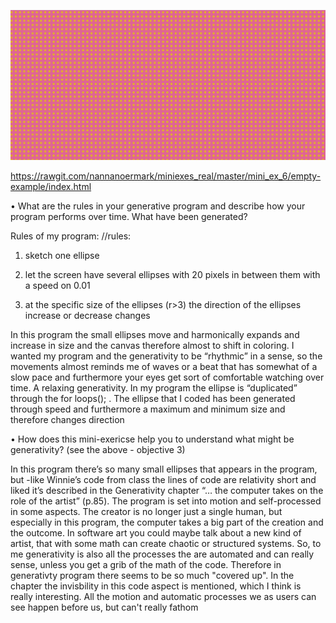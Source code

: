 ![Screenshot](https://github.com/nannanoermark/miniexes_real/blob/master/mini_ex_6/generativity.JPG)

https://rawgit.com/nannanoermark/miniexes_real/master/mini_ex_6/empty-example/index.html

•	What are the rules in your generative program and describe how your program performs over time. What have been generated?

Rules of my program: 
//rules:
 1. sketch one ellipse
 
 2. let the screen have several ellipses with 20 pixels in between them with a speed on 0.01 
 
3. at the specific size of the ellipses (r>3) the direction of the ellipses increase or decrease changes


In this program the small ellipses move and harmonically expands and increase in size and the canvas therefore almost to shift in coloring. I wanted my program and the generativity to be “rhythmic” in a sense, so the movements almost reminds me of waves or a beat that has somewhat of a slow pace and furthermore your eyes get sort of comfortable watching over time. A relaxing generativity. 
In my program the ellipse is “duplicated” through the for loops(); . The ellipse that I coded has been generated through speed and furthermore a maximum and minimum size and therefore changes direction 

•	How does this mini-exericse help you to understand what might be generativity? (see the above - objective 3)


In this program there’s so many small ellipses that appears in the program, but -like Winnie’s code from class the lines of code are relativity short and liked it’s described in the Generativity chapter “… the computer takes on the role of the artist” (p.85). The program is set into motion and self-processed in some aspects. The creator is no longer just a single human, but especially in this program, the computer takes a big part of the creation and the outcome. In software art you could maybe talk about a new kind of artist, that with some math can create chaotic or structured systems. So, to me generativity is also all the processes the are automated and can really sense, unless you get a grib of the math of the code. Therefore in generativty program there seems to be so much "covered up". In the chapter the invisbility in this code aspect is mentioned, which I think is really interesting. All the motion and automatic processes we as users can see happen before us, but can't really fathom 
